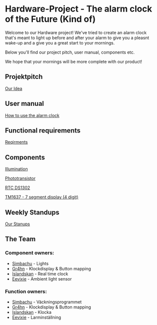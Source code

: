 # Hardware-Project - The alarm clock of the Future (Kind of)

Welcome to our Hardware project! We've tried to create an alarm clock that's meant to light up before and after your alarm to give you a pleasnt wake-up and a give you a great start to your mornings.

Below you'll find our project pitch, user manual, components etc. 

We hope that your mornings will be more complete with our product!


## Projektpitch
[Our Idea](https://github.com/Gr4hn/Hardware-Project/wiki/Projekt-pitch)

## User manual
[How to use the alarm clock](https://github.com/Gr4hn/Hardware-Project/wiki/How-to-use-the-alarm-clock) 

## Functional requirements
[Reqirments](https://github.com/Gr4hn/Hardware-Project/wiki/Functional-requirements-Funktionella-krav)

## Components
[Illumination](https://github.com/Gr4hn/Hardware-Project/wiki/Component:-Illumination)

[Phototransistor](https://github.com/Gr4hn/Hardware-Project/wiki/Component:-Phototransistor-%5BL%E2%80%907113P3C%5D)

[RTC DS1302](https://github.com/Gr4hn/Hardware-Project/wiki/Component:-RTC-DS1302-module)

[TM1637 - 7 segment display (4 digit)](https://github.com/Gr4hn/Hardware-Project/wiki/Component:-TM1637-Four-digit-7%E2%80%90segment-display)

## Weekly Standups

[Our Stanups](https://github.com/Gr4hn/Hardware-Project/wiki/Weekly-standups)

## The Team
### Component owners:
* [Simbachu](https://github.com/simbachu) - Lights
* [Gr4hn](https://github.com/Gr4hn) - Klockdisplay & Button mapping
* [Islandskan](https://github.com/islandskan) - Real time clock
* [Eevixie](https://github.com/eevixie) - Ambient light sensor

### Function owners:
* [Simbachu](https://github.com/simbachu) - Väckningsprogrammet
* [Gr4hn](https://github.com/Gr4hn) - Klockdisplay & Button mapping
* [Islandskan](https://github.com/islandskan) - Klocka
* [Eevixie](https://github.com/eevixie) - Larminställning
